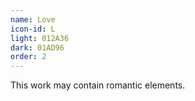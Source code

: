 ```yaml
---
name: Love
icon-id: L
light: 012A36
dark: 01AD96
order: 2
---
```


This work may contain romantic elements.